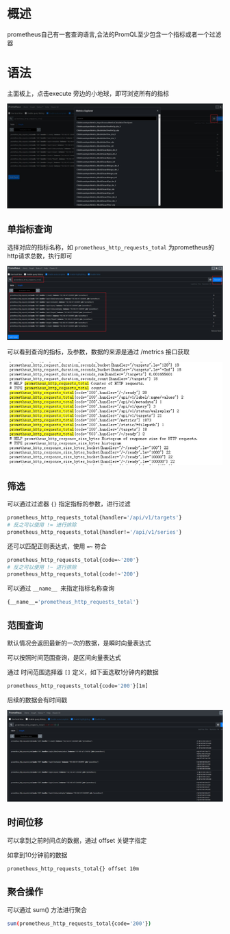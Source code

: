 # 概述

prometheus自己有一套查询语言,合法的PromQL至少包含一个指标或者一个过滤器

# 语法

主面板上，点击execute 旁边的小地球，即可浏览所有的指标

![](img/p3.jpg)

## 单指标查询

选择对应的指标名称，如 `prometheus_http_requests_total` 为prometheus的http请求总数，执行即可

![](img/p4.jpg)

可以看到查询的指标，及参数，数据的来源是通过 /metrics 接口获取

![](img/p5.jpg)

## 筛选

可以通过过滤器 `{}` 指定指标的参数，进行过滤

```bash
prometheus_http_requests_total{handler='/api/v1/targets'}
# 反之可以使用 != 进行排除
prometheus_http_requests_total{handler!='/api/v1/series'}
```

还可以匹配正则表达式，使用 `=~` 符合

```bash
prometheus_http_requests_total{code=~'200'}
# 反之可以使用 !~ 进行排除
prometheus_http_requests_total{code!~'200'}
```

可以通过 `__name__ `来指定指标名称查询

```bash
{__name__='prometheus_http_requests_total'}
```

## 范围查询

默认情况会返回最新的一次的数据，是瞬时向量表达式

可以按照时间范围查询，是区间向量表达式

通过 时间范围选择器 `[]` 定义，如下面选取1分钟内的数据

```bash
prometheus_http_requests_total{code='200'}[1m]
```

后续的数据会有时间戳

![](img/p6.jpg)

## 时间位移

可以拿到之前时间点的数据，通过 offset 关键字指定

如拿到10分钟前的数据

```bash
prometheus_http_requests_total{} offset 10m
```

## 聚合操作

可以通过 sum() 方法进行聚合

```bash
sum(prometheus_http_requests_total{code='200'})
```

